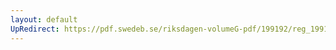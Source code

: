 ```yaml
---
layout: default
UpRedirect: https://pdf.swedeb.se/riksdagen-volumeG-pdf/199192/reg_199192/reg_199192_0392.pdf
---
```

